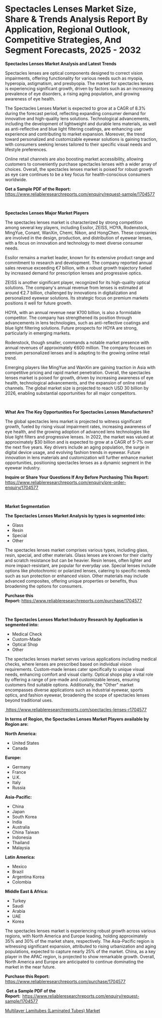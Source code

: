 <p><h1>Spectacles Lenses Market Size, Share & Trends Analysis Report By Application, Regional Outlook, Competitive Strategies, And Segment Forecasts, 2025 - 2032</h1></p><p><strong>Spectacles Lenses Market Analysis and Latest Trends</strong></p>
<p><p>Spectacles lenses are optical components designed to correct vision impairments, offering functionality for various needs such as myopia, hyperopia, astigmatism, and presbyopia. The market for spectacles lenses is experiencing significant growth, driven by factors such as an increasing prevalence of eye disorders, a rising aging population, and growing awareness of eye health. </p><p>The Spectacles Lenses Market is expected to grow at a CAGR of 8.3% during the forecast period, reflecting expanding consumer demand for innovative and high-quality lens solutions. Technological advancements, including the development of lightweight and durable lens materials, as well as anti-reflective and blue light filtering coatings, are enhancing user experience and contributing to market expansion. Moreover, the trend toward personalized and customizable eyewear solutions is gaining traction, with consumers seeking lenses tailored to their specific visual needs and lifestyle preferences.</p><p>Online retail channels are also boosting market accessibility, allowing customers to conveniently purchase spectacles lenses with a wider array of choices. Overall, the spectacles lenses market is poised for robust growth as eye care continues to be a key focus for health-conscious consumers worldwide.</p></p>
<p><strong>Get a Sample PDF of the Report:&nbsp;</strong> <a href="https://www.reliableresearchreports.com/enquiry/request-sample/1704577?utm_campaign=2222&utm_medium=2&utm_source=Github&utm_content=ia&utm_term=27032025&utm_id=spectacles-lenses">https://www.reliableresearchreports.com/enquiry/request-sample/1704577</a></p>
<p>&nbsp;</p>
<p><strong>Spectacles Lenses Major Market Players</strong></p>
<p><p>The spectacles lenses market is characterized by strong competition among several key players, including Essilor, ZEISS, HOYA, Rodenstock, MingYue, Conant, WanXin, Chemi, Nikon, and HongChen. These companies are involved in the design, production, and distribution of eyewear lenses, with a focus on innovation and technology to meet diverse consumer needs.</p><p>Essilor remains a market leader, known for its extensive product range and commitment to research and development. The company reported annual sales revenue exceeding €7 billion, with a robust growth trajectory fueled by increased demand for prescription lenses and progressive optics.</p><p>ZEISS is another significant player, recognized for its high-quality optical solutions. The company's annual revenue from lenses is estimated at around €2.7 billion, challenged by innovations in digitalization and personalized eyewear solutions. Its strategic focus on premium markets positions it well for future growth.</p><p>HOYA, with an annual revenue near ¥700 billion, is also a formidable competitor. The company has strengthened its position through advancements in lens technologies, such as anti-reflective coatings and blue light filtering solutions. Future prospects for HOYA are strong, particularly in emerging markets.</p><p>Rodenstock, though smaller, commands a notable market presence with annual revenues of approximately €600 million. The company focuses on premium personalized lenses and is adapting to the growing online retail trend.</p><p>Emerging players like MingYue and WanXin are gaining traction in Asia with competitive pricing and rapid market penetration. Overall, the spectacles lenses market is poised for growth, driven by increasing awareness of eye health, technological advancements, and the expansion of online retail channels. The global market size is projected to reach USD 30 billion by 2026, enabling substantial opportunities for all major competitors.</p></p>
<p>&nbsp;</p>
<p><strong>What Are The Key Opportunities For Spectacles Lenses Manufacturers?</strong></p>
<p><p>The global spectacles lens market is projected to witness significant growth, fueled by rising visual impairment rates, increasing awareness of eye health, and the growing adoption of advanced lens technologies like blue light filters and progressive lenses. In 2022, the market was valued at approximately $30 billion and is expected to grow at a CAGR of 5-7% over the next five years. Key drivers include an aging population, the surge in digital device usage, and evolving fashion trends in eyewear. Future innovation in lens materials and customization will further enhance market opportunities, positioning spectacles lenses as a dynamic segment in the eyewear industry.</p></p>
<p><strong>Inquire or Share Your Questions If Any Before Purchasing This Report:</strong> <a href="https://www.reliableresearchreports.com/enquiry/pre-order-enquiry/1704577?utm_campaign=2222&utm_medium=2&utm_source=Github&utm_content=ia&utm_term=27032025&utm_id=spectacles-lenses">https://www.reliableresearchreports.com/enquiry/pre-order-enquiry/1704577</a></p>
<p>&nbsp;</p>
<p><strong>Market Segmentation</strong></p>
<p><strong>The Spectacles Lenses Market Analysis by types is segmented into:</strong></p>
<p><ul><li>Glass</li><li>Resin</li><li>Special</li><li>Other</li></ul></p>
<p><p>The spectacles lenses market comprises various types, including glass, resin, special, and other materials. Glass lenses are known for their clarity and scratch resistance but can be heavier. Resin lenses, often lighter and more impact-resistant, are popular for everyday use. Special lenses include options like photochromic or polarized lenses, catering to specific needs such as sun protection or enhanced vision. Other materials may include advanced composites, offering unique properties or benefits, thus broadening the options for consumers.</p></p>
<p><strong>Purchase this Report:&nbsp;</strong><a href="https://www.reliableresearchreports.com/purchase/1704577?utm_campaign=2222&utm_medium=2&utm_source=Github&utm_content=ia&utm_term=27032025&utm_id=spectacles-lenses">https://www.reliableresearchreports.com/purchase/1704577</a></p>
<p>&nbsp;</p>
<p><strong>The Spectacles Lenses Market Industry Research by Application is segmented into:</strong></p>
<p><ul><li>Medical Check</li><li>Custom-Made</li><li>Optical Shop</li><li>Other</li></ul></p>
<p><p>The spectacles lenses market serves various applications including medical checks, where lenses are prescribed based on individual vision requirements. Custom-made lenses cater specifically to unique visual needs, enhancing comfort and visual clarity. Optical shops play a vital role by offering a range of pre-made and customizable lenses, ensuring customers find suitable options. Additionally, the "Other" market encompasses diverse applications such as industrial eyewear, sports optics, and fashion eyewear, broadening the scope of spectacles lenses beyond traditional uses.</p></p>
<p><a href="https://www.reliableresearchreports.com/spectacles-lenses-r1704577?utm_campaign=2222&utm_medium=2&utm_source=Github&utm_content=ia&utm_term=27032025&utm_id=spectacles-lenses">&nbsp;https://www.reliableresearchreports.com/spectacles-lenses-r1704577</a></p>
<p><strong>In terms of Region, the Spectacles Lenses Market Players available by Region are:</strong></p>
<p>
    <p> <strong> North America: </strong>
        <ul>
            <li>United States</li>
            <li>Canada</li>
        </ul>
        </p> 
    <p> <strong> Europe: </strong>
        <ul>
            <li>Germany</li>
            <li>France</li>
            <li>U.K.</li>
            <li>Italy</li>
            <li>Russia</li>
        </ul>
        </p> 
    <p> <strong> Asia-Pacific: </strong>
        <ul>
            <li>China</li>
            <li>Japan</li>
            <li>South Korea</li>
            <li>India</li>
            <li>Australia</li>
            <li>China Taiwan</li>
            <li>Indonesia</li>
            <li>Thailand</li>
            <li>Malaysia</li>
        </ul>
        </p> 
    <p> <strong> Latin America: </strong>
        <ul>
            <li>Mexico</li>
            <li>Brazil</li>
            <li>Argentina Korea</li>
            <li>Colombia</li>
        </ul>
        </p> 
    <p> <strong> Middle East & Africa: </strong>
        <ul>
            <li>Turkey</li>
            <li>Saudi</li>
            <li>Arabia</li>
            <li>UAE</li>
            <li>Korea</li>
        </ul>
    </p>
    </p>
<p><p>The spectacles lenses market is experiencing robust growth across various regions, with North America and Europe leading, holding approximately 35% and 30% of the market share, respectively. The Asia-Pacific region is witnessing significant expansion, attributed to rising urbanization and aging populations, expected to capture nearly 25% of the market. China, as a key player in the APAC region, is projected to show remarkable growth. Overall, North America and Europe are anticipated to continue dominating the market in the near future.</p></p>
<p><strong>Purchase this Report: </strong><a href="https://www.reliableresearchreports.com/purchase/1704577?utm_campaign=2222&utm_medium=2&utm_source=Github&utm_content=ia&utm_term=27032025&utm_id=spectacles-lenses">https://www.reliableresearchreports.com/purchase/1704577</a></p>
<p>&nbsp;<strong>Get a Sample PDF of the Report:&nbsp;&nbsp;</strong><a href="https://www.reliableresearchreports.com/enquiry/request-sample/1704577?utm_campaign=2222&utm_medium=2&utm_source=Github&utm_content=ia&utm_term=27032025&utm_id=spectacles-lenses">https://www.reliableresearchreports.com/enquiry/request-sample/1704577</a></p>
<p><strong></strong></p>
<p><p><a href="https://github.com/fabrehugessf/Market-Research-Report-List-1/blob/main/multilayer-lamitubes-laminated-tubes-market.md?utm_campaign=2222&utm_medium=2&utm_source=Github&utm_content=ia&utm_term=27032025&utm_id=spectacles-lenses">Multilayer Lamitubes (Laminated Tubes) Market</a></p></p>